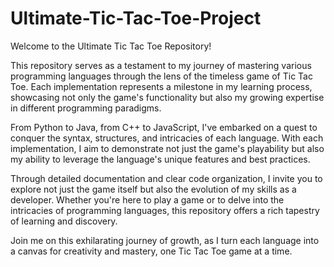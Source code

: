 # Ultimate-Tic-Tac-Toe-Project

Welcome to the Ultimate Tic Tac Toe Repository!

This repository serves as a testament to my journey of mastering various programming languages through the lens of the timeless game of Tic Tac Toe. Each implementation represents a milestone in my learning process, showcasing not only the game's functionality but also my growing expertise in different programming paradigms.

From Python to Java, from C++ to JavaScript, I've embarked on a quest to conquer the syntax, structures, and intricacies of each language. With each implementation, I aim to demonstrate not just the game's playability but also my ability to leverage the language's unique features and best practices.

Through detailed documentation and clear code organization, I invite you to explore not just the game itself but also the evolution of my skills as a developer. Whether you're here to play a game or to delve into the intricacies of programming languages, this repository offers a rich tapestry of learning and discovery.

Join me on this exhilarating journey of growth, as I turn each language into a canvas for creativity and mastery, one Tic Tac Toe game at a time.
 
